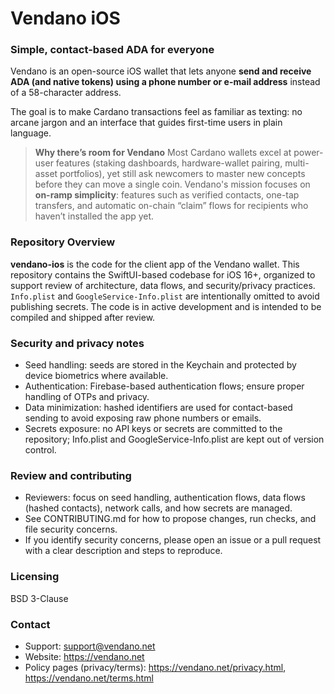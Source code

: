 # Vendano iOS

### Simple, contact-based ADA for everyone

Vendano is an open-source iOS wallet that lets anyone **send and receive ADA (and native tokens) using a phone number or e-mail address** instead of a 58-character address.

The goal is to make Cardano transactions feel as familiar as texting: no arcane jargon and an interface that guides first-time users in plain language.

> **Why there’s room for Vendano**
> Most Cardano wallets excel at power-user features (staking dashboards, hardware-wallet pairing, multi-asset portfolios), yet still ask newcomers to master new concepts before they can move a single coin. Vendano's mission focuses on **on-ramp simplicity**: features such as verified contacts, one-tap transfers, and automatic on-chain “claim” flows for recipients who haven’t installed the app yet.

### Repository Overview

**vendano-ios** is the code for the client app of the Vendano wallet. This repository contains the SwiftUI-based codebase for iOS 16+, organized to support review of architecture, data flows, and security/privacy practices. `Info.plist` and `GoogleService-Info.plist` are intentionally omitted to avoid publishing secrets. The code is in active development and is intended to be compiled and shipped after review.

### Security and privacy notes

- Seed handling: seeds are stored in the Keychain and protected by device biometrics where available.
- Authentication: Firebase-based authentication flows; ensure proper handling of OTPs and privacy.
- Data minimization: hashed identifiers are used for contact-based sending to avoid exposing raw phone numbers or emails.
- Secrets exposure: no API keys or secrets are committed to the repository; Info.plist and GoogleService-Info.plist are kept out of version control.

### Review and contributing

- Reviewers: focus on seed handling, authentication flows, data flows (hashed contacts), network calls, and how secrets are managed.
- See CONTRIBUTING.md for how to propose changes, run checks, and file security concerns.
- If you identify security concerns, please open an issue or a pull request with a clear description and steps to reproduce.

### Licensing

BSD 3-Clause

### Contact

- Support: support@vendano.net
- Website: https://vendano.net
- Policy pages (privacy/terms): https://vendano.net/privacy.html, https://vendano.net/terms.html